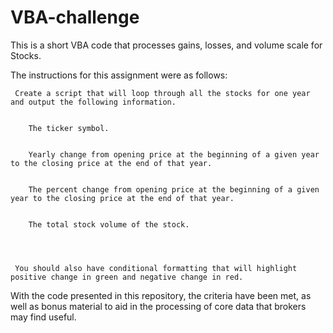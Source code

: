 # VBA-challenge
This is a short VBA code that processes gains, losses, and volume scale for Stocks.

The instructions for this assignment were as follows:



     Create a script that will loop through all the stocks for one year and output the following information.


        The ticker symbol.


        Yearly change from opening price at the beginning of a given year to the closing price at the end of that year.


        The percent change from opening price at the beginning of a given year to the closing price at the end of that year.


        The total stock volume of the stock.




     You should also have conditional formatting that will highlight positive change in green and negative change in red.
  
  
With the code presented in this repository, the criteria have been met, as well as bonus material to aid in the processing of core data that brokers may find useful.
